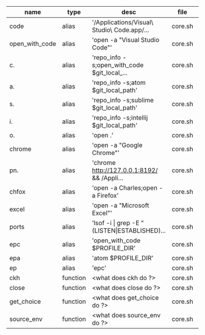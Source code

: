 | name           |  type     |  desc                                                  |  file    |  note |
| -------------- | --------- | ------------------------------------------------------ | -------- | ----- |
| code           |  alias    |  '/Applications/Visual\ Studio\ Code.app/...           |  core.sh |  <->  |
| open_with_code |  alias    |  'open -a "Visual Studio Code"'                        |  core.sh |  <->  |
| c.             |  alias    |  'repo_info -s;open_with_code $git_local_...           |  core.sh |  <->  |
| a.             |  alias    |  'repo_info -s;atom $git_local_path'                   |  core.sh |  <->  |
| s.             |  alias    |  'repo_info -s;sublime $git_local_path'                |  core.sh |  <->  |
| i.             |  alias    |  'repo_info -s;intellij $git_local_path'               |  core.sh |  <->  |
| o.             |  alias    |  'open .'                                              |  core.sh |  <->  |
| chrome         |  alias    |  'open -a "Google Chrome"'                             |  core.sh |  <->  |
| pn.            |  alias    |  'chrome http://127.0.0.1:8192/ && /Appli...           |  core.sh |  <->  |
| chfox          |  alias    |  'open -a Charles;open -a Firefox'                     |  core.sh |  <->  |
| excel          |  alias    |  'open -a "Microsoft Excel"'                           |  core.sh |  <->  |
| ports          |  alias    |  'lsof -i &#124; grep -E "(LISTEN&#124;ESTABLISHED)... |  core.sh |  <->  |
| epc            |  alias    |  'open_with_code $PROFILE_DIR'                         |  core.sh |  <->  |
| epa            |  alias    |  'atom $PROFILE_DIR'                                   |  core.sh |  <->  |
| ep             |  alias    |  'epc'                                                 |  core.sh |  <->  |
| ckh            |  function |  <what does ckh do ?>                                  |  core.sh |  <->  |
| close          |  function |  <what does close do ?>                                |  core.sh |  <->  |
| get_choice     |  function |  <what does get_choice do ?>                           |  core.sh |  <->  |
| source_env     |  function |  <what does source_env do ?>                           |  core.sh |  <->  |
